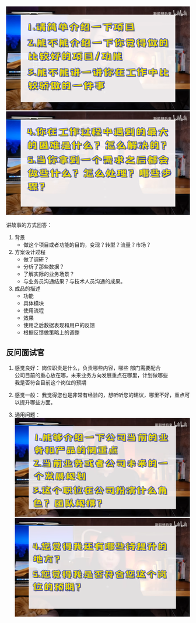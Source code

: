  ![BV1Gy4y1r7jf-[01:22]](./images/90f83815-0e93-4450-bfec-fc40cb377eab-1.png)
![BV1Gy4y1r7jf-[01:32]](./images/90f83815-0e93-4450-bfec-fc40cb377eab-3.png)  

讲故事的方式回答：  
1. 背景
   - 做这个项目或者功能的目的，变现？转型？流量？市场？
3. 方案设计过程
   - 做了调研？
   - 分析了那些数据？
   - 了解实际的业务场景？
   - 与业务员沟通结果？与技术人员沟通的成果。
4. 成品的描述
   - 功能
   - 具体模块
   - 使用流程
   - 效果
   - 使用之后数据表现和用户的反馈
   - 根据反馈做策略上的调整

## 反问面试官  
1. 感觉良好：
岗位职责是什么，负责哪些内容，哪些 部门需要配合  
公司目前的重心放在哪，未来业务方向发展重点在哪里，计划做哪些  
我是否符合目前这个岗位的预期  

2. 感觉一般：
我觉得您也是非常有经验的，想听听您的建议，哪里不好，重点可以提升哪些方面。  

3. 通用问题：
![BV1Gy4y1r7jf-[07:13]](./images/90f83815-0e93-4450-bfec-fc40cb377eab-4.png)
![BV1Gy4y1r7jf-[07:21]](./images/90f83815-0e93-4450-bfec-fc40cb377eab-5.png)

